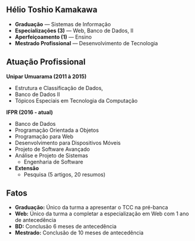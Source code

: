 ## Hélio Toshio Kamakawa 
- **Graduação** — Sistemas de Informação  
- **Especializações (3)** — Web, Banco de Dados, II
- **Aperfeiçoamento (1)** — Ensino
- **Mestrado Profissional** — Desenvolvimento de Tecnologia

## Atuação Profissional 

**Unipar Umuarama (2011 à 2015)** 
- Estrutura e Classificação de Dados, 
- Banco de Dados II  
- Tópicos Especiais em Tecnologia da Computação

**IFPR (2016 - atual)**
- Banco de Dados  
- Programação Orientada a Objetos  
- Programação para Web  
- Desenvolvimento para Dispositivos Móveis  
- Projeto de Software Avançado  
- Análise e Projeto de Sistemas
  - Engenharia de Software 
- **Extensão**
  - Pesquisa (5 artigos, 20 resumos)

## Fatos
- **Graduação:** Único da turma a apresentar o TCC na pré-banca  
- **Web:** Único da turma a completar a especialização em Web com 1 ano de antecedência  
- **BD:** Conclusão 6 meses de antecedência  
- **Mestrado:** Conclusão de 10 meses de antecedência
